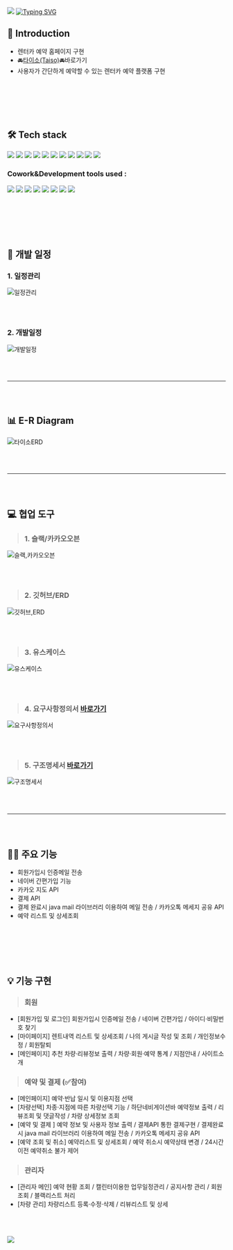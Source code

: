<img src="https://capsule-render.vercel.app/api?type=waving&color=7EACD6&height=150&section=header" />

<a href="https://git.io/typing-svg">
<img src="https://readme-typing-svg.demolab.com?font=Fira+Code&weight=600&size=30&pause=1000&color=4080BB&center=true&width=900&lines=TeamProject_Taiso" alt="Typing SVG" />
</a>

## 📢 Introduction
- 렌터카 예약 홈페이지 구현
- 🚘[타이소(Taiso)](http://itwillbs2.cafe24.com/project_taiso/ReservationMain.rez)🚘바로가기
- 사용자가 간단하게 예약할 수 있는 렌터카 예약 플랫폼 구현
### 　
### 　　　

## 🛠 Tech stack
<img src="https://img.shields.io/badge/-Java-344CB7?style=flat-plastic&logo=Java&logoColor=white"/>   <img src="https://img.shields.io/badge/-JSP/Servlet-6F4159?style=flat-plastic&logo=JSP&logoColor=white"/>    <img src="https://img.shields.io/badge/-JavaScript-F7DF1E?style=flat-plastic&logo=JavaScript&logoColor=white"/>   <img src="https://img.shields.io/badge/-jQuery-0769AD?style=flat-plastic&logo=jQuery&logoColor=white"/>   <img src="https://img.shields.io/badge/-API-F575C6?style=flat-plastic&logo=API&logoColor=white"/>   <img src="https://img.shields.io/badge/-AJAX-37D1CB?style=flat-plastic&logo=AJAX&logoColor=white"/>   <img src="https://img.shields.io/badge/-MySQL-4479A1?style=flat-plastic&logo=MySQL&logoColor=white"/>   <img src="https://img.shields.io/badge/-CSS-F59C54?style=flat-plastic&logo=CSS3&logoColor=white"/>   <img src="https://img.shields.io/badge/-HTML-E34F26?style=flat-plastic&logo=HTML5&logoColor=white"/>   <img src="https://img.shields.io/badge/-Bootstrap-7952B3?style=flat-plastic&logo=Bootstrap&logoColor=white"/>   <img src="https://img.shields.io/badge/-ApachetTomcat9.0-D22128?style=flat-plastic&logo=Apache&logoColor=white"/>   






### Cowork&Development tools used : 
<img src="https://img.shields.io/badge/Eclipse IDE-2C2255?style=flat-plastic&logo=Eclipse IDE&logoColor=white"/>   <img src="https://img.shields.io/badge/KakaoOven-FFCD00?style=flat-plastic&logo=Kakao&logoColor=white"/>   <img src="https://img.shields.io/badge/ERDcloud-937BF2?style=flat-plastic&logo=ERDcloud&logoColor=white"/>   <img src="https://img.shields.io/badge/Git-F05032?style=flat-plastic&logo=Git&logoColor=white"/>   <img src="https://img.shields.io/badge/GitHub-181717?style=flat-plastic&logo=GitHub&logoColor=white"/>   <img src="https://img.shields.io/badge/Google Sheets-34A853?style=flat-plastic&logo=Google Sheets&logoColor=white"/>   <img src="https://img.shields.io/badge/Slack-4A154B?style=flat-plastic&logo=Slack&logoColor=white"/>   <img src="https://img.shields.io/badge/Google Meet-00897B?style=flat-plastic&logo=Google Meet&logoColor=white"/>   






### 　　　
### 　　　

## 📅 개발 일정
### 1. 일정관리 
![일정관리](https://user-images.githubusercontent.com/118797686/214765218-b669cdd8-4a71-4585-9124-58cf945ba445.png)
### 　
### 2. 개발일정 
![개발일정](https://user-images.githubusercontent.com/118797686/214765214-465ac003-eeb0-40bc-bbd0-548cdf75074d.png)

### 　　　
<hr>

### 　　　

## 📊 E-R Diagram
![타이소ERD](https://user-images.githubusercontent.com/118797686/214764141-51045b33-f9b7-4435-a788-c0cc37fb06c9.png)

### 　　
<hr>

### 　　　

## 💻 협업 도구　
> ### 1. 슬랙/카카오오븐
![슬랙,카카오오븐](https://user-images.githubusercontent.com/118797686/214765131-159d896a-a0e1-4647-ad1f-aa9586d6ff0e.png)
### 　
> ### 2. 깃허브/ERD
![깃허브,ERD](https://user-images.githubusercontent.com/118797686/214765144-84bb2465-d502-4c4f-b855-5e84df891500.png)
### 　
> ### 3. 유스케이스
![유스케이스](https://user-images.githubusercontent.com/118797686/214765158-90a619ea-c07b-4333-b29d-99a9ed8ba32c.png)
### 　
> ### 4. 요구사항정의서 [바로가기](https://docs.google.com/spreadsheets/d/1QtAqQH0A_m7-ze3XhSkfsWuaNlpo1l9SFScPLc-R-X4/edit?pli=1#gid=554889087)
![요구사항정의서](https://user-images.githubusercontent.com/118797686/214765172-159d0fd2-7227-4964-9220-876cec2e16d0.png)
### 　
> ### 5. 구조명세서 [바로가기](https://docs.google.com/spreadsheets/d/1QtAqQH0A_m7-ze3XhSkfsWuaNlpo1l9SFScPLc-R-X4/edit?pli=1#gid=447372283)
![구조명세서](https://user-images.githubusercontent.com/118797686/214765187-cc323510-b687-4344-9a76-32103dc16516.png)

### 　　　
<hr>

### 　　　　

## 👩‍💻 주요 기능 
- 회원가입시 인증메일 전송
- 네이버 간편가입 기능
- 카카오 지도 API 
- 결제 API
- 결제 완료시 java mail 라이브러리 이용하여 메일 전송 / 카카오톡 메세지 공유 API
- 예약 리스트 및 상세조회

### 　　
### 　　

## 💡 기능 구현
> ### 회원
- [회원가입 및 로그인] 회원가입시 인증메일 전송 / 네이버 간편가입 / 아이디·비밀번호 찾기
- [마이페이지] 렌트내역 리스트 및 상세조회 / 나의 게시글 작성 및 조회 / 개인정보수정 / 회원탈퇴
- [메인페이지] 추천 차량·리뷰정보 출력 / 차량·회원·예약 통계 / 지점안내 / 사이트소개

### 
> ### 예약 및 결제 (✅참여)
- [메인페이지] 예약·반납 일시 및 이용지점 선택
- [차량선택] 차종·지점에 따른 차량선택 기능 / 하단네비게이션바 예약정보 출력 / 리뷰조회 및 댓글작성 / 차량 상세정보 조회
- [예약 및 결제 ] 예약 정보 및 사용자 정보 출력 / 결제API 통한 결제구현 / 결제완료시 java mail 라이브러리 이용하여 메일 전송 / 카카오톡 메세지 공유 API
- [예약 조회 및 취소] 예약리스트 및 상세조회 / 예약 취소시 예약상태 변경 / 24시간 이전 예약취소 불가 제어

### 
> ### 관리자
- [관리자 메인] 예약 현황 조회 / 캘린터이용한 업무일정관리 / 공지사항 관리 / 회원조회 / 블랙리스트 처리
- [차량 관리] 차량리스트 등록·수정·삭제 / 리뷰리스트 및 상세 
### 
### 　　

<img src="https://capsule-render.vercel.app/api?type=waving&color=7EACD6&height=150&section=footer" />
